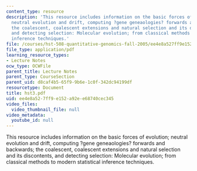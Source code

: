 ```yaml
---
content_type: resource
description: 'This resource includes information on the basic forces of evolution;
  neutral evolution and drift, computing ?gene geneaologies? forwards and backwards;
  the coalescent, coalescent extensions and natural selection and its discontents,
  and detecting selection: Molecular evolution; from classical methods to modern  statistical
  inference techniques.'
file: /courses/hst-508-quantitative-genomics-fall-2005/ee4e8a527ff9e152a92ee68740cec345_hst3.pdf
file_type: application/pdf
learning_resource_types:
- Lecture Notes
ocw_type: OCWFile
parent_title: Lecture Notes
parent_type: CourseSection
parent_uid: d8caf4b5-65f9-9b6e-1c0f-342dc94199df
resourcetype: Document
title: hst3.pdf
uid: ee4e8a52-7ff9-e152-a92e-e68740cec345
video_files:
  video_thumbnail_file: null
video_metadata:
  youtube_id: null
---
```

This resource includes information on the basic forces of evolution; neutral evolution and drift, computing ?gene geneaologies? forwards and backwards; the coalescent, coalescent extensions and natural selection and its discontents, and detecting selection: Molecular evolution; from classical methods to modern  statistical inference techniques.

